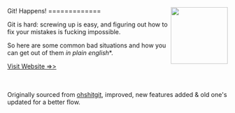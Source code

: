 <img src="https://raw.githubusercontent.com/meSingh/ohshitgit/master/ohshit.png" align="right" width="130px"/>
Git! Happens!
=============

Git is hard: screwing up is easy, and figuring out how to fix your mistakes is fucking impossible.

So here are some common bad situations and how you can get out of them _in plain english_*.

[Visit Website =>>](https://www.githappens.org)

<br><br>
Originally sourced from [ohshitgit](http://ohshitgit.com), improved, new features added & old one's updated for a better flow.
